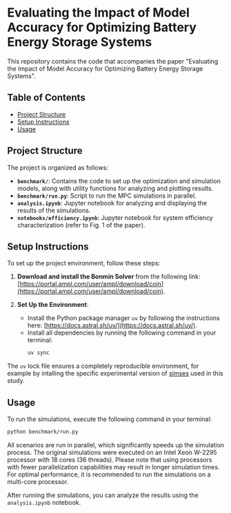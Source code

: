 # Evaluating the Impact of Model Accuracy for Optimizing Battery Energy Storage Systems

This repository contains the code that accompanies the paper "Evaluating the Impact of Model Accuracy for Optimizing Battery Energy Storage Systems".

## Table of Contents
- [Project Structure](#project-structure)
- [Setup Instructions](#setup-instructions)
- [Usage](#usage)

## Project Structure

The project is organized as follows:

- **`benchmark/`**: Contains the code to set up the optimization and simulation models, along with utility functions for analyzing and plotting results.
- **`benchmark/run.py`**: Script to run the MPC simulations in parallel.
- **`analysis.ipynb`**: Jupyter notebook for analyzing and displaying the results of the simulations.
- **`notebooks/efficiency.ipynb`**: Jupyter notebook for system efficiency characterization (refer to Fig. 1 of the paper).

## Setup Instructions

To set up the project environment, follow these steps:

1. **Download and install the Bonmin Solver** from the following link: [https://portal.ampl.com/user/ampl/download/coin](https://portal.ampl.com/user/ampl/download/coin).

2. **Set Up the Environment**:
   - Install the Python package manager `uv` by following the instructions here: [https://docs.astral.sh/uv/](https://docs.astral.sh/uv/).
   - Install all dependencies by running the following command in your terminal:
     ```bash
     uv sync
     ```

The `uv` lock file ensures a completely reproducible environment, for example by intalling the specific experimental version of [simses](https://github.com/martincornejo/simses-lite?rev=72181f12e50c5db681102281f5e8c7b8e35d2193) used in this study.

## Usage

To run the simulations, execute the following command in your terminal:
```bash
python benchmark/run.py
```
All scenarios are run in parallel, which significantly speeds up the simulation process. The original simulations were executed on an Intel Xeon W-2295 processor with 18 cores (36 threads).
Please note that using processors with fewer parallelization capabilities may result in longer simulation times. For optimal performance, it is recommended to run the simulations on a multi-core processor.

After running the simulations, you can analyze the results using the `analysis.ipynb` notebook.
